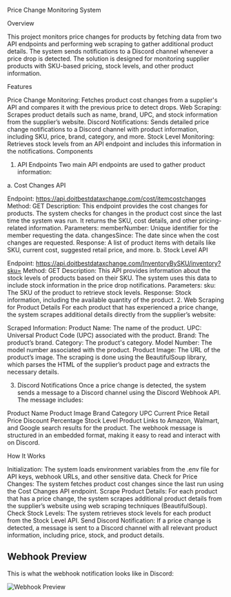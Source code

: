 Price Change Monitoring System

Overview

This project monitors price changes for products by fetching data from two API endpoints and performing web scraping to gather additional product details. The system sends notifications to a Discord channel whenever a price drop is detected. The solution is designed for monitoring supplier products with SKU-based pricing, stock levels, and other product information.

Features

Price Change Monitoring: Fetches product cost changes from a supplier's API and compares it with the previous price to detect drops.
Web Scraping: Scrapes product details such as name, brand, UPC, and stock information from the supplier’s website.
Discord Notifications: Sends detailed price change notifications to a Discord channel with product information, including SKU, price, brand, category, and more.
Stock Level Monitoring: Retrieves stock levels from an API endpoint and includes this information in the notifications.
Components

1. API Endpoints
Two main API endpoints are used to gather product information:

a. Cost Changes API

Endpoint: https://api.doitbestdataxchange.com/cost/itemcostchanges
Method: GET
Description: This endpoint provides the cost changes for products. The system checks for changes in the product cost since the last time the system was run. It returns the SKU, cost details, and other pricing-related information.
Parameters:
memberNumber: Unique identifier for the member requesting the data.
changesSince: The date since when the cost changes are requested.
Response: A list of product items with details like SKU, current cost, suggested retail price, and more.
b. Stock Level API

Endpoint: https://api.doitbestdataxchange.com/InventoryBySKU/inventory?sku=
Method: GET
Description: This API provides information about the stock levels of products based on their SKU. The system uses this data to include stock information in the price drop notifications.
Parameters:
sku: The SKU of the product to retrieve stock levels.
Response: Stock information, including the available quantity of the product.
2. Web Scraping for Product Details
For each product that has experienced a price change, the system scrapes additional details directly from the supplier’s website:

Scraped Information:
Product Name: The name of the product.
UPC: Universal Product Code (UPC) associated with the product.
Brand: The product’s brand.
Category: The product's category.
Model Number: The model number associated with the product.
Product Image: The URL of the product’s image.
The scraping is done using the BeautifulSoup library, which parses the HTML of the supplier’s product page and extracts the necessary details.

3. Discord Notifications
Once a price change is detected, the system sends a message to a Discord channel using the Discord Webhook API. The message includes:

Product Name
Product Image
Brand
Category
UPC
Current Price
Retail Price
Discount Percentage
Stock Level
Product Links to Amazon, Walmart, and Google search results for the product.
The webhook message is structured in an embedded format, making it easy to read and interact with on Discord.

How It Works

Initialization: The system loads environment variables from the .env file for API keys, webhook URLs, and other sensitive data.
Check for Price Changes: The system fetches product cost changes since the last run using the Cost Changes API endpoint.
Scrape Product Details: For each product that has a price change, the system scrapes additional product details from the supplier’s website using web scraping techniques (BeautifulSoup).
Check Stock Levels: The system retrieves stock levels for each product from the Stock Level API.
Send Discord Notification: If a price change is detected, a message is sent to a Discord channel with all relevant product information, including price, stock, and product details.

## Webhook Preview


This is what the webhook notification looks like in Discord:

![Webhook Preview](https://github.com/user-attachments/assets/90cef7ff-f761-4cbd-ba74-39baa22fef1e)


